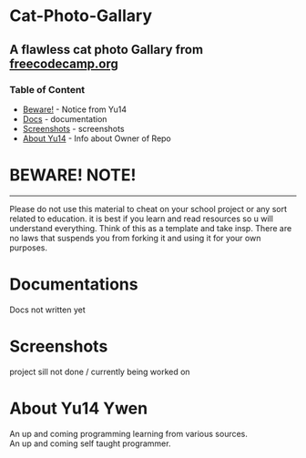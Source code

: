 # Cat-Photo-Gallary
A flawless cat photo Gallary from [freecodecamp.org ](https://www.freecodecamp.org/learn/2022/responsive-web-design/#learn-html-by-building-a-cat-photo-app)
---
### Table of Content 
<ul>
  <li> <a href="https://github.com/Yu14Y/Cat-Photo-App/blob/main/README.md#beware-note">Beware!</a> - Notice from Yu14 </li>
  <li> <a href="https://github.com/Yu14Y/Cat-Photo-App/blob/main/README.md#documentations">Docs</a> - documentation </li>
  <li> <a href="https://github.com/Yu14Y/Cat-Photo-App/blob/main/README.md#screenshots">Screenshots</a> - screenshots </li>
  <li> <a href="https://github.com/Yu14Y/Cat-Photo-App/blob/main/README.md#about-yu14-ywen">About Yu14</a> - Info about Owner of Repo</li>
</ul>

# BEWARE! NOTE! 
----
Please do not use this material to cheat on your school project or any sort related to education.
it is best if you learn and read resources so u will understand everything.
Think of this as a template and take insp.
There are no laws that suspends you from forking it and using it for your own purposes. 

# Documentations

Docs not written yet 

# Screenshots

project sill not done / currently being worked on 



# About Yu14 Ywen 

An up and coming programming learning from various sources. <br>
An up and coming self taught programmer. 

